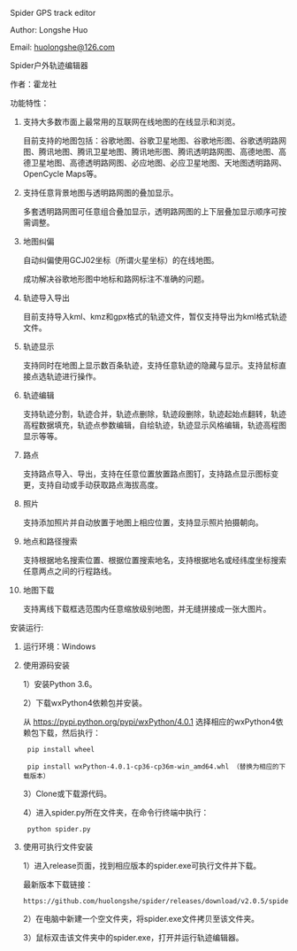 Spider GPS track editor

Author: Longshe Huo

Email: huolongshe@126.com


Spider户外轨迹编辑器

作者：霍龙社


功能特性：

1. 支持大多数市面上最常用的互联网在线地图的在线显示和浏览。

    目前支持的地图包括：谷歌地图、谷歌卫星地图、谷歌地形图、谷歌透明路网图、腾讯地图、腾讯卫星地图、腾讯地形图、腾讯透明路网图、高德地图、高德卫星地图、高德透明路网图、必应地图、必应卫星地图、天地图透明路网、OpenCycle Maps等。

2. 支持任意背景地图与透明路网图的叠加显示。

    多套透明路网图可任意组合叠加显示，透明路网图的上下层叠加显示顺序可按需调整。

3. 地图纠偏

    自动纠偏使用GCJ02坐标（所谓火星坐标）的在线地图。

    成功解决谷歌地形图中地标和路网标注不准确的问题。

4. 轨迹导入导出

    目前支持导入kml、kmz和gpx格式的轨迹文件，暂仅支持导出为kml格式轨迹文件。

5. 轨迹显示

    支持同时在地图上显示数百条轨迹，支持任意轨迹的隐藏与显示。支持鼠标直接点选轨迹进行操作。

6. 轨迹编辑

    支持轨迹分割，轨迹合并，轨迹点删除，轨迹段删除，轨迹起始点翻转，轨迹高程数据填充，轨迹点参数编辑，自绘轨迹，轨迹显示风格编辑，轨迹高程图显示等等。

7. 路点

    支持路点导入、导出，支持在任意位置放置路点图钉，支持路点显示图标变更，支持自动或手动获取路点海拔高度。

8. 照片

    支持添加照片并自动放置于地图上相应位置，支持显示照片拍摄朝向。

9. 地点和路径搜索

    支持根据地名搜索位置、根据位置搜索地名，支持根据地名或经纬度坐标搜索任意两点之间的行程路线。

10. 地图下载

    支持离线下载框选范围内任意缩放级别地图，并无缝拼接成一张大图片。


安装运行:

1. 运行环境：Windows

2. 使用源码安装

    1）安装Python 3.6。

    2）下载wxPython4依赖包并安装。

    从 https://pypi.python.org/pypi/wxPython/4.0.1 选择相应的wxPython4依赖包下载，然后执行：

        pip install wheel

        pip install wxPython-4.0.1-cp36-cp36m-win_amd64.whl （替换为相应的下载版本）

    3）Clone或下载源代码。

    4）进入spider.py所在文件夹，在命令行终端中执行：

        python spider.py

2. 使用可执行文件安装

    1）进入release页面，找到相应版本的spider.exe可执行文件并下载。

   最新版本下载链接：

       https://github.com/huolongshe/spider/releases/download/v2.0.5/spider.exe

    2）在电脑中新建一个空文件夹，将spider.exe文件拷贝至该文件夹。

    3）鼠标双击该文件夹中的spider.exe，打开并运行轨迹编辑器。


